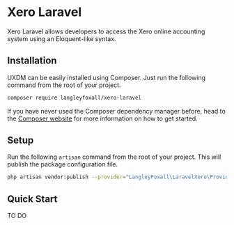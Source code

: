 # Xero Laravel

Xero Laravel allows developers to access the Xero online 
accounting system using an Eloquent-like syntax.

## Installation


UXDM can be easily installed using Composer. Just run the following 
command from the root of your project.

```bash
composer require langleyfoxall/xero-laravel
```

If you have never used the Composer dependency manager before, head 
to the [Composer website](https://getcomposer.org/) for more information 
on how to get started.

## Setup

Run the following `artisan` command from the root of your project. This
will publish the package configuration file.

```bash
php artisan vendor:publish --provider="LangleyFoxall\LaravelXero\Providers\XeroLaravelServiceProvider"
```

## Quick Start

TO DO